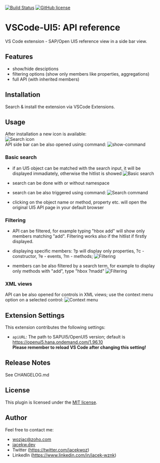 [![Build Status](https://app.travis-ci.com/wozjac/vscode-ui5-api-reference.svg?branch=main)](https://app.travis-ci.com/wozjac/vscode-ui5-api-reference)
[![GitHub license](https://img.shields.io/github/license/wozjac/vscode-ui5-api-reference)](https://github.com/wozjac/vscode-ui5-api-reference/blob/main/LICENSE)

# VSCode-UI5: API reference

VS Code extension - SAP/Open UI5 reference view in a side bar view.

## Features

- show/hide desciptions
- filtering options (show only members like properties, aggregations)
- full API (with inherited members)

## Installation

Search & install the extension via VSCode Extensions.

## Usage

After installation a new icon is available:  
![Search icon](https://publicrepo.vipserv.org/images/vscode-api/icon-sidebar.png)  
API side bar can be also opened using command:
![show-command](https://publicrepo.vipserv.org/images/vscode-api/show-command.png)

### Basic search

- if an UI5 object can be matched with the search input, it will be displayed immadiately,
  otherwise the hitlist is showed
  ![Basic search](https://publicrepo.vipserv.org/images/vscode-api/basic-search.gif)

- search can be done with or without namespace
- search can be also triggered using command:
  ![Search command](https://publicrepo.vipserv.org/images/vscode-api/search-command.gif)

- clicking on the object name or method, property etc. will open the original UI5 API page in your default browser

### Filtering

- API can be filtered, for example typing "hbox add" will show only members matching "add".
  Filtering works also if the hitlist if firstly displayed.
- displaying specific members: ?p will display only properties, ?c - constructor, ?e - events, ?m - methods;
  ![Filtering](https://publicrepo.vipserv.org/images/vscode-api/search-members1.gif)

- members can be also filtered by a search term, for example to display only methods with "add", type "hbox ?madd"
  ![Filtering](https://publicrepo.vipserv.org/images/vscode-api/search-members2.gif)

### XML views

API can be also opened for controls in XML views; use the context menu option on a selected control:
![Context menu](https://publicrepo.vipserv.org/images/vscode-api/context.gif)

## Extension Settings

This extension contributes the following settings:

- `apiURL`: The path to SAPUI5/OpenUI5 version; default is <https://openui5.hana.ondemand.com/1.96.10>  
  **Please remember to reload VS Code after changing this setting!**

## Release Notes

See CHANGELOG.md

## License

This plugin is licensed under the [MIT license](http://opensource.org/licenses/MIT).

## Author

Feel free to contact me:

- wozjac@zoho.com
- [jacekw.dev](https://jacekw.dev)
- Twitter (<https://twitter.com/jacekwoz>)
- LinkedIn (<https://www.linkedin.com/in/jacek-wznk>)
